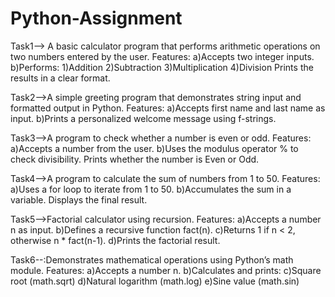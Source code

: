 # Python-Assignment
Task1--> A basic calculator program that performs arithmetic operations on two numbers entered by the user. Features: a)Accepts two integer inputs. b)Performs: 1)Addition 2)Subtraction 3)Multiplication 4)Division Prints the results in a clear format.

Task2-->A simple greeting program that demonstrates string input and formatted output in Python. Features: a)Accepts first name and last name as input. b)Prints a personalized welcome message using f-strings.

Task3-->A program to check whether a number is even or odd. Features: a)Accepts a number from the user. b)Uses the modulus operator % to check divisibility. Prints whether the number is Even or Odd.

Task4-->A program to calculate the sum of numbers from 1 to 50. Features: a)Uses a for loop to iterate from 1 to 50. b)Accumulates the sum in a variable. Displays the final result.

Task5-->Factorial calculator using recursion. Features: a)Accepts a number n as input. b)Defines a recursive function fact(n). c)Returns 1 if n < 2, otherwise n * fact(n-1). d)Prints the factorial result.

Task6--:Demonstrates mathematical operations using Python’s math module. Features: a)Accepts a number n. b)Calculates and prints: c)Square root (math.sqrt) d)Natural logarithm (math.log) e)Sine value (math.sin)